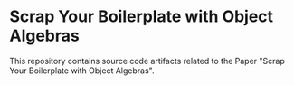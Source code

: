 # Scrap Your Boilerplate with Object Algebras
This repository contains source code artifacts related to the Paper "Scrap Your Boilerplate with Object Algebras". 





